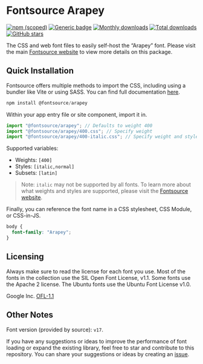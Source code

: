 # Fontsource Arapey

[![npm (scoped)](https://img.shields.io/npm/v/@fontsource/arapey?color=brightgreen)](https://www.npmjs.com/package/@fontsource/arapey) [![Generic badge](https://img.shields.io/badge/fontsource-passing-brightgreen)](https://github.com/fontsource/fontsource) [![Monthly downloads](https://badgen.net/npm/dm/@fontsource/arapey)](https://github.com/fontsource/fontsource) [![Total downloads](https://badgen.net/npm/dt/@fontsource/arapey)](https://github.com/fontsource/fontsource) [![GitHub stars](https://img.shields.io/github/stars/fontsource/fontsource.svg?style=social&label=Star)](https://github.com/fontsource/fontsource/stargazers)

The CSS and web font files to easily self-host the “Arapey” font. Please visit the main [Fontsource website](https://fontsource.org/fonts/arapey) to view more details on this package.

## Quick Installation

Fontsource offers multiple methods to import the CSS, including using a bundler like Vite or using SASS. You can find full documentation [here](https://fontsource.org/docs/getting-started/introduction).

```javascript
npm install @fontsource/arapey
```

Within your app entry file or site component, import it in.

```javascript
import "@fontsource/arapey"; // Defaults to weight 400
import "@fontsource/arapey/400.css"; // Specify weight
import "@fontsource/arapey/400-italic.css"; // Specify weight and style
```

Supported variables:
- Weights: `[400]`
- Styles: `[italic,normal]`
- Subsets: `[latin]`

> Note: `italic` may not be supported by all fonts. To learn more about what weights and styles are supported, please visit the [Fontsource website](https://fontsource.org/fonts/arapey).

Finally, you can reference the font name in a CSS stylesheet, CSS Module, or CSS-in-JS.

```css
body {
  font-family: "Arapey";
}
```

## Licensing
Always make sure to read the license for each font you use. Most of the fonts in the collection use the SIL Open Font License, v1.1. Some fonts use the Apache 2 license. The Ubuntu fonts use the Ubuntu Font License v1.0.

Google Inc.
[OFL-1.1](http://scripts.sil.org/OFL)

## Other Notes
Font version (provided by source): `v17`.

If you have any suggestions or ideas to improve the performance of font loading or expand the existing library, feel free to star and contribute to this repository. You can share your suggestions or ideas by creating an [issue](https://github.com/fontsource/fontsource/issues).